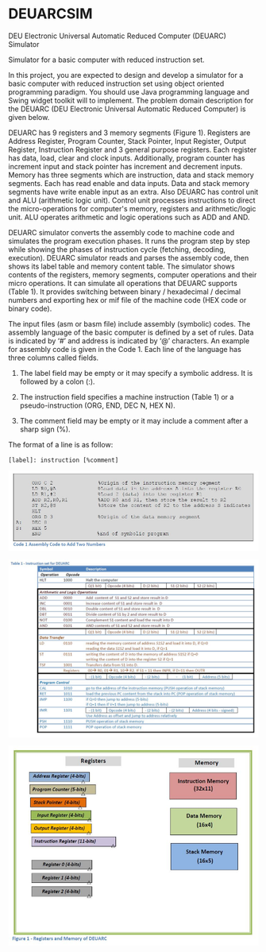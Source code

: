 # DEUARCSIM
DEU Electronic Universal Automatic Reduced Computer (DEUARC) Simulator

Simulator for a basic computer with reduced instruction set.

In this project, you are expected to design and develop a simulator for a basic computer with reduced instruction set using object oriented programming paradigm. You should use Java programming language and Swing widget toolkit will to implement. The problem domain description for the DEUARC (DEU Electronic Universal Automatic Reduced Computer) is given below.

DEUARC has 9 registers and 3 memory segments (Figure 1). Registers are Address Register, Program Counter, Stack Pointer, Input Register, Output Register, Instruction Register and 3 general purpose registers. Each register has data, load, clear and clock inputs. Additionally, program counter has increment input and stack pointer has increment and decrement inputs. Memory has three segments which are instruction, data and stack memory segments. Each has read enable and data inputs. Data and stack memory segments have write enable input as an extra. Also DEUARC has control unit and ALU (arithmetic logic unit). Control unit processes instructions to direct the micro-operations for computer's memory, registers and arithmetic/logic unit. ALU operates arithmetic and logic operations such as ADD and AND.

DEUARC simulator converts the assembly code to machine code and simulates the program execution phases. It runs the program step by step while showing the phases of instruction cycle (fetching, decoding, execution). DEUARC simulator reads and parses the assembly code, then shows its label table and memory content table. The simulator shows contents of the registers, memory segments, computer operations and their micro operations. It can simulate all operations that DEUARC supports (Table 1). It provides switching between binary / hexadecimal / decimal numbers and exporting hex or mif file of the machine code (HEX code or binary code).

The input files (asm or basm file) include assembly (symbolic) codes. The assembly language of the basic computer is defined by a set of rules. Data is indicated by ‘#’ and address is indicated by ‘@’ characters. An example for assembly code is given in the Code 1. Each line of the language has three columns called fields.

1. The label field may be empty or it may specify a symbolic address. It is followed by a colon (:).

2. The instruction field specifies a machine instruction (Table 1) or a pseudo-instruction (ORG, END, DEC N, HEX N).

3. The comment field may be empty or it may include a comment after a sharp sign (%).

The format of a line is as follow:

    [label]: instruction [%comment]
    

![Screenshot2](https://github.com/ZagorTenay/DEUARCSIM/blob/master/ss/s1.JPG)

![Screenshot2](https://github.com/ZagorTenay/DEUARCSIM/blob/master/ss/s2.JPG)

![Screenshot2](https://github.com/ZagorTenay/DEUARCSIM/blob/master/ss/s3.JPG)

